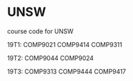 # UNSW
course code for UNSW

19T1: COMP9021	COMP9414	COMP9311

19T2: COMP9044	COMP9024  

19T3: COMP9313	COMP9444	COMP9417
